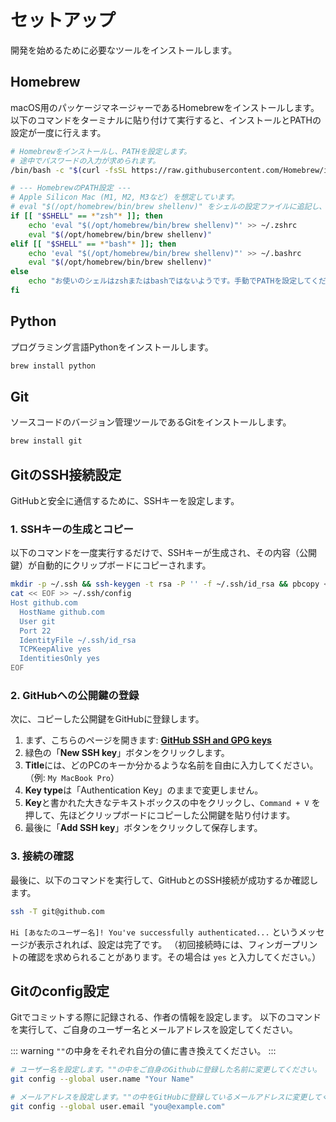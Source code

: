 # セットアップ

開発を始めるために必要なツールをインストールします。

## Homebrew

macOS用のパッケージマネージャーであるHomebrewをインストールします。
以下のコマンドをターミナルに貼り付けて実行すると、インストールとPATHの設定が一度に行えます。

```bash
# Homebrewをインストールし、PATHを設定します。
# 途中でパスワードの入力が求められます。
/bin/bash -c "$(curl -fsSL https://raw.githubusercontent.com/Homebrew/install/HEAD/install.sh)"

# --- HomebrewのPATH設定 ---
# Apple Silicon Mac (M1, M2, M3など) を想定しています。
# eval "$(/opt/homebrew/bin/brew shellenv)" をシェルの設定ファイルに追記し、現在のセッションにも反映させます。
if [[ "$SHELL" == *"zsh"* ]]; then
    echo 'eval "$(/opt/homebrew/bin/brew shellenv)"' >> ~/.zshrc
    eval "$(/opt/homebrew/bin/brew shellenv)"
elif [[ "$SHELL" == *"bash"* ]]; then
    echo 'eval "$(/opt/homebrew/bin/brew shellenv)"' >> ~/.bashrc
    eval "$(/opt/homebrew/bin/brew shellenv)"
else
    echo "お使いのシェルはzshまたはbashではないようです。手動でPATHを設定してください。"
fi
```

## Python

プログラミング言語Pythonをインストールします。

```bash
brew install python
```

## Git

ソースコードのバージョン管理ツールであるGitをインストールします。

```bash
brew install git
```

## GitのSSH接続設定

GitHubと安全に通信するために、SSHキーを設定します。

### 1. SSHキーの生成とコピー

以下のコマンドを一度実行するだけで、SSHキーが生成され、その内容（公開鍵）が自動的にクリップボードにコピーされます。

```bash
mkdir -p ~/.ssh && ssh-keygen -t rsa -P '' -f ~/.ssh/id_rsa && pbcopy < ~/.ssh/id_rsa.pub
cat << EOF >> ~/.ssh/config
Host github.com
  HostName github.com
  User git
  Port 22
  IdentityFile ~/.ssh/id_rsa
  TCPKeepAlive yes
  IdentitiesOnly yes
EOF
```

### 2. GitHubへの公開鍵の登録

次に、コピーした公開鍵をGitHubに登録します。

1. まず、こちらのページを開きます: [**GitHub SSH and GPG keys**](https://github.com/settings/keys)
2. 緑色の「**New SSH key**」ボタンをクリックします。
3. **Title**には、どのPCのキーか分かるような名前を自由に入力してください。（例: `My MacBook Pro`）
4. **Key type**は「Authentication Key」のままで変更しません。
5. **Key**と書かれた大きなテキストボックスの中をクリックし、`Command + V` を押して、先ほどクリップボードにコピーした公開鍵を貼り付けます。
6. 最後に「**Add SSH key**」ボタンをクリックして保存します。

### 3. 接続の確認

最後に、以下のコマンドを実行して、GitHubとのSSH接続が成功するか確認します。

```bash
ssh -T git@github.com
```

`Hi [あなたのユーザー名]! You've successfully authenticated...` というメッセージが表示されれば、設定は完了です。
（初回接続時には、フィンガープリントの確認を求められることがあります。その場合は `yes` と入力してください。）

## Gitのconfig設定

Gitでコミットする際に記録される、作者の情報を設定します。
以下のコマンドを実行して、ご自身のユーザー名とメールアドレスを設定してください。

::: warning
`""`の中身をそれぞれ自分の値に書き換えてください。
:::

```bash
# ユーザー名を設定します。""の中をご自身のGithubに登録した名前に変更してください。
git config --global user.name "Your Name"

# メールアドレスを設定します。""の中をGitHubに登録しているメールアドレスに変更してください。
git config --global user.email "you@example.com"
```
